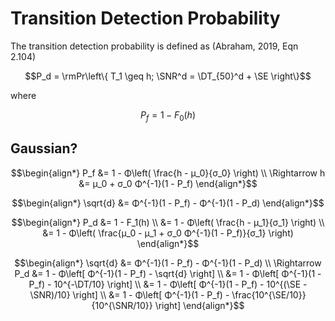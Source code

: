 # Transition Detection Probability

The transition detection probability is defined as (Abraham, 2019, Eqn 2.104)

```math
P_d = \rmPr\left\{ T_1 \geq h; \SNR^d = \DT_{50}^d + \SE \right\}
```

where

```math
P_f = 1 - F_0(h)
```

## Gaussian?

```math
\begin{align*}
P_f &= 1 - Φ\left( \frac{h - μ_0}{σ_0} \right) \\
\Rightarrow h &= μ_0 + σ_0 Φ^{-1}(1 - P_f)
\end{align*}
```

```math
\begin{align*}
\sqrt{d} &= Φ^{-1}(1 - P_f) - Φ^{-1}(1 - P_d)
\end{align*}
```

```math
\begin{align*}
P_d &= 1 - F_1(h) \\
&= 1 - Φ\left( \frac{h - μ_1}{σ_1} \right) \\
&= 1 - Φ\left( \frac{μ_0 - μ_1 + σ_0 Φ^{-1}(1 - P_f)}{σ_1} \right)
\end{align*}
```

```math
\begin{align*}
\sqrt{d} &= Φ^{-1}(1 - P_f) - Φ^{-1}(1 - P_d) \\
\Rightarrow P_d &= 1 - Φ\left[ Φ^{-1}(1 - P_f) - \sqrt{d} \right] \\
&= 1 - Φ\left[ Φ^{-1}(1 - P_f) - 10^{-\DT/10} \right] \\
&= 1 - Φ\left[ Φ^{-1}(1 - P_f) - 10^{(\SE - \SNR)/10} \right] \\
&= 1 - Φ\left[ Φ^{-1}(1 - P_f) - \frac{10^{\SE/10}}{10^{\SNR/10}} \right]
\end{align*}
```

